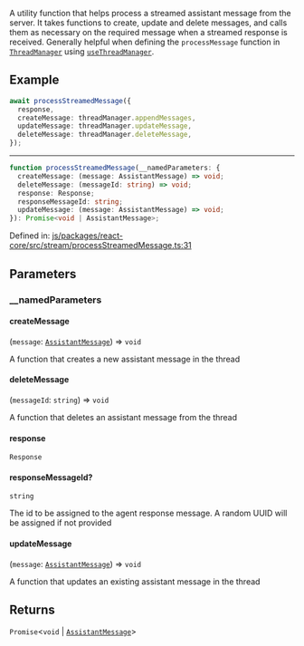 A utility function that helps process a streamed assistant message from the server. It takes functions to create, update and delete messages,
and calls them as necessary on the required message when a streamed response is received. Generally helpful when defining the `processMessage`
function in [`ThreadManager`](../type-aliases/ThreadManager.md) using [`useThreadManager`](../functions/useThreadManager.md).

## Example

```ts
await processStreamedMessage({
  response,
  createMessage: threadManager.appendMessages,
  updateMessage: threadManager.updateMessage,
  deleteMessage: threadManager.deleteMessage,
});
```

---

```ts
function processStreamedMessage(__namedParameters: {
  createMessage: (message: AssistantMessage) => void;
  deleteMessage: (messageId: string) => void;
  response: Response;
  responseMessageId: string;
  updateMessage: (message: AssistantMessage) => void;
}): Promise<void | AssistantMessage>;
```

Defined in: [js/packages/react-core/src/stream/processStreamedMessage.ts:31](https://github.com/thesysdev/crayon/blob/main/js/packages/react-core/src/stream/processStreamedMessage.ts#L31)

## Parameters

### \_\_namedParameters

#### createMessage

(`message`: [`AssistantMessage`](../type-aliases/AssistantMessage.md)) => `void`

A function that creates a new assistant message in the thread

#### deleteMessage

(`messageId`: `string`) => `void`

A function that deletes an assistant message from the thread

#### response

`Response`

#### responseMessageId?

`string`

The id to be assigned to the agent response message. A random UUID will be assigned if not provided

#### updateMessage

(`message`: [`AssistantMessage`](../type-aliases/AssistantMessage.md)) => `void`

A function that updates an existing assistant message in the thread

## Returns

`Promise`\<`void` \| [`AssistantMessage`](../type-aliases/AssistantMessage.md)\>
